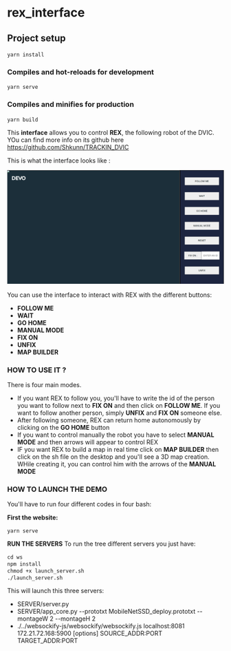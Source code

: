# rex_interface

## Project setup
```
yarn install
```

### Compiles and hot-reloads for development
```
yarn serve
```

### Compiles and minifies for production
```
yarn build
```

This **interface** allows you to control **REX**, the following robot of the DVIC. YOu can find more info on its github here <https://github.com/Shkunn/TRACKIN_DVIC>

This is what the interface looks like :

![image](https://github.com/Polpii/rex_Interface/blob/main/pics/interface.png?raw=true)

You can use the interface to interact with REX with the different buttons:
* **FOLLOW ME**
* **WAIT**
* **GO HOME**
* **MANUAL MODE**
* **FIX ON**
* **UNFIX**
* **MAP BUILDER**

### HOW TO USE IT ?

There is four main modes. 
* If you want REX to follow you, you'll have to write the id of the person you want to follow next to **FIX ON** and then click on **FOLLOW ME**. If you want to follow another person, simply **UNFIX** and **FIX ON** someone else.
* After following someone, REX can return home autonomously by clicking on the **GO HOME** button
* If you want to control manually the robot you have to select **MANUAL MODE** and then arrows will appear to control REX
* IF you want REX to build a map in real time click on **MAP BUILDER** then click on the sh file on the desktop and you'll see a 3D map creation. WHile creating it, you can control him with the arrows of the **MANUAL MODE**

### HOW TO LAUNCH THE DEMO

You'll have to run four different codes in four bash:

**First the website:**
```
yarn serve
```

**RUN THE SERVERS**
To run the tree different servers you just have:
```
cd ws
npm install
chmod +x launch_server.sh
./launch_server.sh
```

This will launch this three servers:
* SERVER/server.py
* SERVER/app_core.py --prototxt MobileNetSSD_deploy.prototxt --montageW 2 --montageH 2
* ./../websockify-js/websockify/websockify.js localhost:8081 172.21.72.168:5900 [options] SOURCE_ADDR:PORT TARGET_ADDR:PORT
